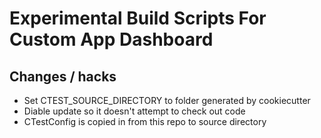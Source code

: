 # Experimental Build Scripts For Custom App Dashboard

## Changes / hacks 

* Set CTEST_SOURCE_DIRECTORY to folder generated by cookiecutter
* Diable update so it doesn't attempt to check out code 
* CTestConfig is copied in from this repo to source directory 